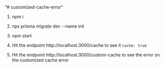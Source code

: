 "# customized-cache-error" 

1. npm i

2. npx prisma migrate dev --name init

3. npm start

4. Hit the endpoint http://localhost:3000/cache to see it `cache: true`

5. Hit the endpoint http://localhost:3000/custom-cache to see the error on the customized cache error
